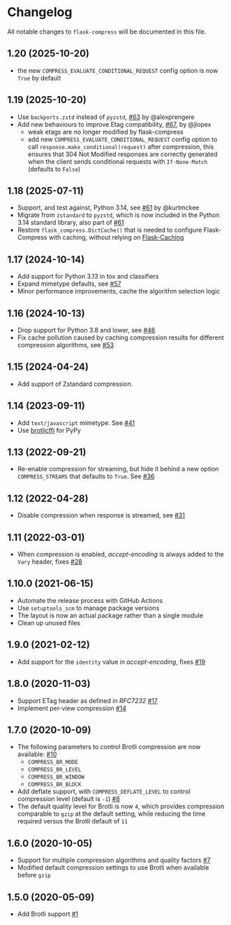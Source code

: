 # Changelog

All notable changes to `flask-compress` will be documented in this file.

## 1.20 (2025-10-20)

- the new `COMPRESS_EVALUATE_CONDITIONAL_REQUEST` config option is now `True` by default

## 1.19 (2025-10-20)

- Use `backports.zstd` instead of `pyzstd`, [#63](https://github.com/colour-science/flask-compress/pull/63) by @alexprengere
- Add new behaviours to improve Etag compatibility,  [#67](https://github.com/colour-science/flask-compress/pull/67), by @jlopex
    - weak etags are no longer modified by flask-compress
    - add new `COMPRESS_EVALUATE_CONDITIONAL_REQUEST` config option to call `response.make_conditional(request)` after compression, this ensures that 304 Not Modified responses are correctly generated when the client sends conditional requests with `If-None-Match` (defaults to `False`)

## 1.18 (2025-07-11)

- Support, and test against, Python 3.14, see [#61](https://github.com/colour-science/flask-compress/pull/61) by @kurtmckee
- Migrate from `zstandard` to `pyzstd`, which is now included in the Python 3.14 standard library, also part of [#61](https://github.com/colour-science/flask-compress/pull/61)
- Restore `flask_compress.DictCache()` that is needed to configure Flask-Compress with caching, without relying on [Flask-Caching](https://pypi.org/project/Flask-Caching/)

## 1.17 (2024-10-14)

- Add support for Python 3.13 in tox and classifiers
- Expand mimetype defaults, see [#57](https://github.com/colour-science/flask-compress/pull/57)
- Minor performance improvements, cache the algorithm selection logic

## 1.16 (2024-10-13)

- Drop support for Python 3.8 and lower, see [#46](https://github.com/colour-science/flask-compress/pull/46)
- Fix cache pollution caused by caching compression results for different compression algorithms, see [#53](https://github.com/colour-science/flask-compress/issues/53)

## 1.15 (2024-04-24)

- Add support of Zstandard compression.

## 1.14 (2023-09-11)

- Add `text/javascript` mimetype. See [#41](https://github.com/colour-science/flask-compress/pull/41)
- Use [brotlicffi](https://github.com/python-hyper/brotlicffi) for PyPy

## 1.13 (2022-09-21)

- Re-enable compression for streaming, but hide it behind a new option `COMPRESS_STREAMS` that defaults to `True`. See [#36](https://github.com/colour-science/flask-compress/pull/36)

## 1.12 (2022-04-28)

- Disable compression when response is streamed, see [#31](https://github.com/colour-science/flask-compress/pull/31)

## 1.11 (2022-03-01)

- When compression is enabled, *accept-encoding* is always added to the `Vary` header, fixes [#28](https://github.com/colour-science/flask-compress/issues/28)

## 1.10.0 (2021-06-15)

- Automate the release process with GitHub Actions
- Use `setuptools_scm` to manage package versions
- The layout is now an actual package rather than a single module
- Clean up unused files

## 1.9.0 (2021-02-12)

- Add support for the `identity` value in *accept-encoding*, fixes [#19](https://github.com/colour-science/flask-compress/issues/19)

## 1.8.0 (2020-11-03)

- Support ETag header as defined in *RFC7232* [#17](https://github.com/colour-science/flask-compress/pull/17)
- Implement per-view compression [#14](https://github.com/colour-science/flask-compress/pull/14)

## 1.7.0 (2020-10-09)

- The following parameters to control Brotli compression are now available: [#10](https://github.com/colour-science/flask-compress/pull/10)
    - `COMPRESS_BR_MODE`
    - `COMPRESS_BR_LEVEL`
    - `COMPRESS_BR_WINDOW`
    - `COMPRESS_BR_BLOCK`
- Add deflate support, with `COMPRESS_DEFLATE_LEVEL` to control compression level (default is `-1`) [#8](https://github.com/colour-science/flask-compress/pull/8)
- The default quality level for Brotli is now `4`, which provides compression comparable to `gzip` at the default setting, while reducing the time required versus the Brotli default of `11`

## 1.6.0 (2020-10-05)

- Support for multiple compression algorithms and quality factors [#7](https://github.com/colour-science/flask-compress/pull/7)
- Modified default compression settings to use Brotli when available before `gzip`

## 1.5.0 (2020-05-09)

- Add Brotli support [#1](https://github.com/colour-science/flask-compress/pull/1)
